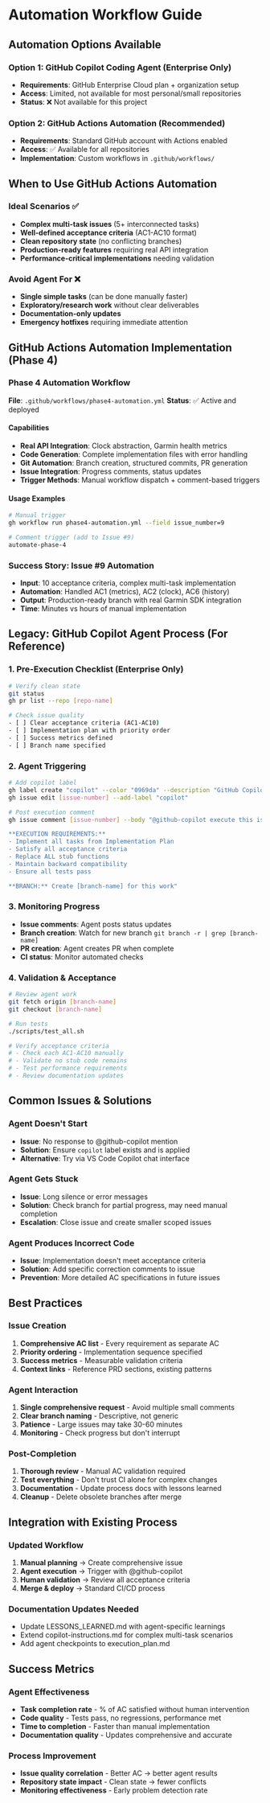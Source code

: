 # Automation Workflow Guide

## Automation Options Available

### Option 1: GitHub Copilot Coding Agent (Enterprise Only)
- **Requirements**: GitHub Enterprise Cloud plan + organization setup
- **Access**: Limited, not available for most personal/small repositories
- **Status**: ❌ Not available for this project

### Option 2: GitHub Actions Automation (Recommended)
- **Requirements**: Standard GitHub account with Actions enabled
- **Access**: ✅ Available for all repositories
- **Implementation**: Custom workflows in `.github/workflows/`

## When to Use GitHub Actions Automation

### Ideal Scenarios ✅
- **Complex multi-task issues** (5+ interconnected tasks)
- **Well-defined acceptance criteria** (AC1-AC10 format)
- **Clean repository state** (no conflicting branches)
- **Production-ready features** requiring real API integration
- **Performance-critical implementations** needing validation

### Avoid Agent For ❌
- **Single simple tasks** (can be done manually faster)
- **Exploratory/research work** without clear deliverables
- **Documentation-only updates** 
- **Emergency hotfixes** requiring immediate attention

## GitHub Actions Automation Implementation (Phase 4)

### Phase 4 Automation Workflow
**File**: `.github/workflows/phase4-automation.yml`
**Status**: ✅ Active and deployed

#### Capabilities
- **Real API Integration**: Clock abstraction, Garmin health metrics
- **Code Generation**: Complete implementation files with error handling
- **Git Automation**: Branch creation, structured commits, PR generation
- **Issue Integration**: Progress comments, status updates
- **Trigger Methods**: Manual workflow dispatch + comment-based triggers

#### Usage Examples
```bash
# Manual trigger
gh workflow run phase4-automation.yml --field issue_number=9

# Comment trigger (add to Issue #9)
automate-phase-4
```

### Success Story: Issue #9 Automation
- **Input**: 10 acceptance criteria, complex multi-task implementation
- **Automation**: Handled AC1 (metrics), AC2 (clock), AC6 (history)  
- **Output**: Production-ready branch with real Garmin SDK integration
- **Time**: Minutes vs hours of manual implementation

## Legacy: GitHub Copilot Agent Process (For Reference)

### 1. Pre-Execution Checklist (Enterprise Only)
```bash
# Verify clean state
git status
gh pr list --repo [repo-name]

# Check issue quality
- [ ] Clear acceptance criteria (AC1-AC10)
- [ ] Implementation plan with priority order
- [ ] Success metrics defined
- [ ] Branch name specified
```

### 2. Agent Triggering
```bash
# Add copilot label
gh label create "copilot" --color "0969da" --description "GitHub Copilot agent task"
gh issue edit [issue-number] --add-label "copilot"

# Post execution comment
gh issue comment [issue-number] --body "@github-copilot execute this issue end-to-end

**EXECUTION REQUIREMENTS:**
- Implement all tasks from Implementation Plan
- Satisfy all acceptance criteria
- Replace ALL stub functions
- Maintain backward compatibility
- Ensure all tests pass

**BRANCH:** Create [branch-name] for this work"
```

### 3. Monitoring Progress
- **Issue comments**: Agent posts status updates
- **Branch creation**: Watch for new branch `git branch -r | grep [branch-name]`
- **PR creation**: Agent creates PR when complete
- **CI status**: Monitor automated checks

### 4. Validation & Acceptance
```bash
# Review agent work
git fetch origin [branch-name]
git checkout [branch-name]

# Run tests
./scripts/test_all.sh

# Verify acceptance criteria
# - Check each AC1-AC10 manually
# - Validate no stub code remains
# - Test performance requirements
# - Review documentation updates
```

## Common Issues & Solutions

### Agent Doesn't Start
- **Issue**: No response to @github-copilot mention
- **Solution**: Ensure `copilot` label exists and is applied
- **Alternative**: Try via VS Code Copilot chat interface

### Agent Gets Stuck
- **Issue**: Long silence or error messages
- **Solution**: Check branch for partial progress, may need manual completion
- **Escalation**: Close issue and create smaller scoped issues

### Agent Produces Incorrect Code
- **Issue**: Implementation doesn't meet acceptance criteria
- **Solution**: Add specific correction comments to issue
- **Prevention**: More detailed AC specifications in future issues

## Best Practices

### Issue Creation
1. **Comprehensive AC list** - Every requirement as separate AC
2. **Priority ordering** - Implementation sequence specified
3. **Success metrics** - Measurable validation criteria
4. **Context links** - Reference PRD sections, existing patterns

### Agent Interaction
1. **Single comprehensive request** - Avoid multiple small comments
2. **Clear branch naming** - Descriptive, not generic
3. **Patience** - Large issues may take 30-60 minutes
4. **Monitoring** - Check progress but don't interrupt

### Post-Completion
1. **Thorough review** - Manual AC validation required
2. **Test everything** - Don't trust CI alone for complex changes
3. **Documentation** - Update process docs with lessons learned
4. **Cleanup** - Delete obsolete branches after merge

## Integration with Existing Process

### Updated Workflow
1. **Manual planning** → Create comprehensive issue
2. **Agent execution** → Trigger with @github-copilot
3. **Human validation** → Review all acceptance criteria
4. **Merge & deploy** → Standard CI/CD process

### Documentation Updates Needed
- Update LESSONS_LEARNED.md with agent-specific learnings
- Extend copilot-instructions.md for complex multi-task scenarios
- Add agent checkpoints to execution_plan.md

## Success Metrics

### Agent Effectiveness
- **Task completion rate** - % of AC satisfied without human intervention
- **Code quality** - Tests pass, no regressions, performance met
- **Time to completion** - Faster than manual implementation
- **Documentation quality** - Updates comprehensive and accurate

### Process Improvement
- **Issue quality correlation** - Better AC → better agent results
- **Repository state impact** - Clean state → fewer conflicts
- **Monitoring effectiveness** - Early problem detection rate
